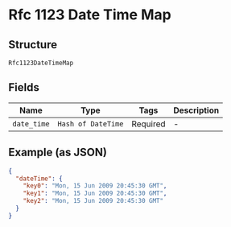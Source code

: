 
# Rfc 1123 Date Time Map

## Structure

`Rfc1123DateTimeMap`

## Fields

| Name | Type | Tags | Description |
|  --- | --- | --- | --- |
| `date_time` | `Hash of DateTime` | Required | - |

## Example (as JSON)

```json
{
  "dateTime": {
    "key0": "Mon, 15 Jun 2009 20:45:30 GMT",
    "key1": "Mon, 15 Jun 2009 20:45:30 GMT",
    "key2": "Mon, 15 Jun 2009 20:45:30 GMT"
  }
}
```

